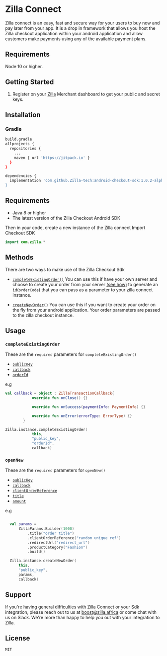 # Zilla Connect

Zilla connect is an easy, fast and secure way for your users to buy now and pay later from your app. It is a drop in framework that allows you host the Zilla checkout application within your android application and allow customers make payments using any of the available payment plans.

## Requirements

Node 10 or higher.

## Getting Started

<!-- Register on your Zilla Merchant  -->

1. Register on your [Zilla](https://merchant.usezilla.com/register) Merchant dashboard to get your public and secret keys.

## Installation

### Gradle

```sh
build.gradle
allprojects {
  repositories {
    ...
    maven { url 'https://jitpack.io' }
  }
}
```

```sh
dependencies {
  implementation 'com.github.Zilla-tech:android-checkout-sdk:1.0.2-alpha
}
```

## Requirements
- Java 8 or higher
- The latest version of the Zilla Checkout Android SDK

Then in your code, create a new instance of the Zilla connect
Import Checkout SDK

```kotlin
import com.zilla.*
```

## Methods

There are two ways to make use of the Zilla Checkout Sdk

- [`completeExistingOrder()`](#completeExistingOrder)
  You can use this if have your own server and choose to create your order from your server [(see how)](https://www.notion.so/usezilla/Accepting-payments-5528b21e758244878d9b72acbdb8500c) to generate an `id`(`orderCode`) that you can pass as a parameter to your zilla connect instance.

- [`createNewOrder()`](#createNewOrder)
  You can use this if you want to create your order on the fly from your android application. Your order parameters are passed to the zilla checkout instance.

## Usage

### <a name="completeExistingOrder"></a> `completeExistingOrder`

These are the `required` parameters for `completeExistingOrder()`

- [`publicKey`](#key)
- [`callback`](#https://github.com/Zilla-tech/android-checkout-sdk/blob/42065567713ca65989056d7500ca76c22309b2b2/android-checkout-sdk/src/main/java/com/zilla/ZillaTransactionCallback.kt)
- [`orderId`](#orderId)

e.g

```kotlin
val callback = object : ZillaTransactionCallback{
            override fun onClose() {}

            override fun onSuccess(paymentInfo: PaymentInfo) {}

            override fun onError(errorType: ErrorType) {}
        }

Zilla.instance.completeExistingOrder(
            this,
            "public_key",
            "orderId",
            callback)
```

### <a name="createNewOrder"></a> `openNew`

These are the `required` parameters for `openNew()`

- [`publicKey`](#key)
- [`callback`](https://github.com/Zilla-tech/android-checkout-sdk/blob/42065567713ca65989056d7500ca76c22309b2b2/android-checkout-sdk/src/main/java/com/zilla/ZillaTransactionCallback.kt)
- [`clientOrderReference`](#clientOrderReference)
- [`title`](#title)
- [`amount`](#amount)

e.g


```kotlin

  val params =
      ZillaParams.Builder(1000)
          .title("order title")
          .clientOrderReference("random unique ref")
          .redirectUrl("redirect_url")
          .productCategory("Fashion")
          .build()

  Zilla.instance.createNewOrder(
      this,
      "public_key",
      params,
      callback)
```

## Support

If you're having general difficulties with Zilla Connect or your Sdk integration, please reach out to us at <boost@zilla.africa> or come chat with us on Slack. We're more than happy to help you out with your integration to Zilla.

## License

`MIT`
